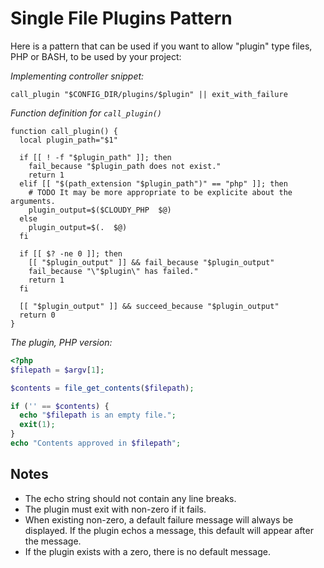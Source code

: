 <!--
id: plugins
tags: examples
-->

# Single File Plugins Pattern

Here is a pattern that can be used if you want to allow "plugin" type files, PHP or BASH, to be used by your project:

_Implementing controller snippet:_

```shell
call_plugin "$CONFIG_DIR/plugins/$plugin" || exit_with_failure
```

_Function definition for `call_plugin()`_
```shell
function call_plugin() {
  local plugin_path="$1"

  if [[ ! -f "$plugin_path" ]]; then
    fail_because "$plugin_path does not exist."
    return 1
  elif [[ "$(path_extension "$plugin_path")" == "php" ]]; then
    # TODO It may be more appropriate to be explicite about the arguments.
    plugin_output=$($CLOUDY_PHP  $@)
  else
    plugin_output=$(.  $@)
  fi
  
  if [[ $? -ne 0 ]]; then
    [[ "$plugin_output" ]] && fail_because "$plugin_output"
    fail_because "\"$plugin\" has failed."
    return 1
  fi
  
  [[ "$plugin_output" ]] && succeed_because "$plugin_output"
  return 0
}
```

_The plugin, PHP version:_

```php
<?php
$filepath = $argv[1];

$contents = file_get_contents($filepath);

if ('' == $contents) {
  echo "$filepath is an empty file.";
  exit(1);
}
echo "Contents approved in $filepath";
```

## Notes

* The echo string should not contain any line breaks.
* The plugin must exit with non-zero if it fails.
* When existing non-zero, a default failure message will always be displayed. If the plugin echos a message, this default will appear after the message.
* If the plugin exists with a zero, there is no default message.

